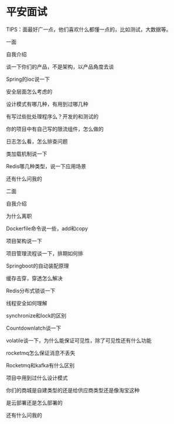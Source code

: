 # 平安面试

TIPS：面最好广一点，他们喜欢什么都懂一点的，比如测试，大数据等。

一面

自我介绍

谈一下你们的产品，不是架构，以产品角度去谈

Spring的ioc说一下

安全层面怎么考虑的

设计模式有哪几种，有用到过哪几种

有写过些批处理程序么？开发的和测试的

你的项目中有自己写的限流组件，怎么做的

日志怎么看，怎么排查问题

类加载机制说一下

Redis哪几种类型，说一下应用场景

还有什么问我的



二面

自我介绍

为什么离职

Dockerfile命令说一些，add和copy

项目架构说一下

项目管理流程谈一下，排期如何排

Springboot的自动装配原理

缓存击穿，穿透怎么解决

Redis分布式锁谈一下

线程安全如何理解

synchronize和lock的区别

Countdownlatch谈一下

volatile谈一下，为什么能保证可见性，除了可见性还有什么功能

rocketmq怎么保证消息不丢失 

Rocketmq和kafka有什么区别

项目中用到过什么设计模式

你们的商城是自建类型的还是给供应商类型还是像淘宝这种

是云部署还是怎么部署的

还有什么问我的



